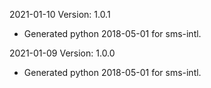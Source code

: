 2021-01-10 Version: 1.0.1
- Generated python 2018-05-01 for sms-intl.

2021-01-09 Version: 1.0.0
- Generated python 2018-05-01 for sms-intl.

